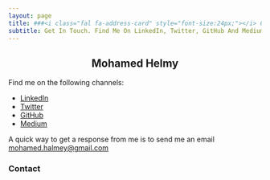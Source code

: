 ```yaml
---
layout: page
title: ###<i class="fal fa-address-card" style="font-size:24px;"></i> Contact
subtitle: Get In Touch. Find Me On LinkedIn, Twitter, GitHub And Medium.
---
```

<h2 style="text-align:center;">Mohamed Helmy</h2>

Find me on the following channels:

- <a href="https://www.linkedin.com/in/mohamedhelmy" target="_blank">LinkedIn</a>
- <a href="http://twitter.com/MHelmyMashali" target="_blank">Twitter</a>
- <a href="https://github.com/M-Helmy" target="_blank">GitHub</a>
- <a href="https://medium.com/@MohamedHelmyMashali" target="_blank">Medium</a>

A quick way to get a response from me is to send me an email <a href="mailto:mohamed.halmey@gmail.com">mohamed.halmey@gmail.com</a><br>

### <i class="fal fa-address-card" style="font-size:24px;"></i> Contact
